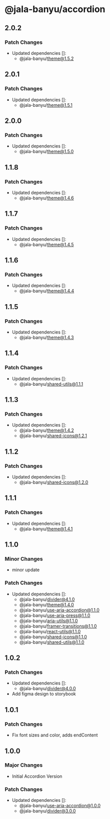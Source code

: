 # @jala-banyu/accordion

## 2.0.2

### Patch Changes

- Updated dependencies []:
  - @jala-banyu/theme@1.5.2

## 2.0.1

### Patch Changes

- Updated dependencies []:
  - @jala-banyu/theme@1.5.1

## 2.0.0

### Patch Changes

- Updated dependencies []:
  - @jala-banyu/theme@1.5.0

## 1.1.8

### Patch Changes

- Updated dependencies []:
  - @jala-banyu/theme@1.4.6

## 1.1.7

### Patch Changes

- Updated dependencies []:
  - @jala-banyu/theme@1.4.5

## 1.1.6

### Patch Changes

- Updated dependencies []:
  - @jala-banyu/theme@1.4.4

## 1.1.5

### Patch Changes

- Updated dependencies []:
  - @jala-banyu/theme@1.4.3

## 1.1.4

### Patch Changes

- Updated dependencies []:
  - @jala-banyu/shared-utils@1.1.1

## 1.1.3

### Patch Changes

- Updated dependencies []:
  - @jala-banyu/theme@1.4.2
  - @jala-banyu/shared-icons@1.2.1

## 1.1.2

### Patch Changes

- Updated dependencies []:
  - @jala-banyu/shared-icons@1.2.0

## 1.1.1

### Patch Changes

- Updated dependencies []:
  - @jala-banyu/theme@1.4.1

## 1.1.0

### Minor Changes

- minor update

### Patch Changes

- Updated dependencies []:
  - @jala-banyu/divider@4.1.0
  - @jala-banyu/theme@1.4.0
  - @jala-banyu/use-aria-accordion@1.1.0
  - @jala-banyu/use-aria-press@1.1.0
  - @jala-banyu/aria-utils@1.1.0
  - @jala-banyu/framer-transitions@1.1.0
  - @jala-banyu/react-utils@1.1.0
  - @jala-banyu/shared-icons@1.1.0
  - @jala-banyu/shared-utils@1.1.0

## 1.0.2

### Patch Changes

- Updated dependencies []:
  - @jala-banyu/divider@4.0.0
- Add figma design to storybook

## 1.0.1

### Patch Changes

- Fix font sizes and color, adds endContent

## 1.0.0

### Major Changes

- Initial Accordion Version

### Patch Changes

- Updated dependencies []:
  - @jala-banyu/use-aria-accordion@1.0.0
  - @jala-banyu/divider@3.0.0
